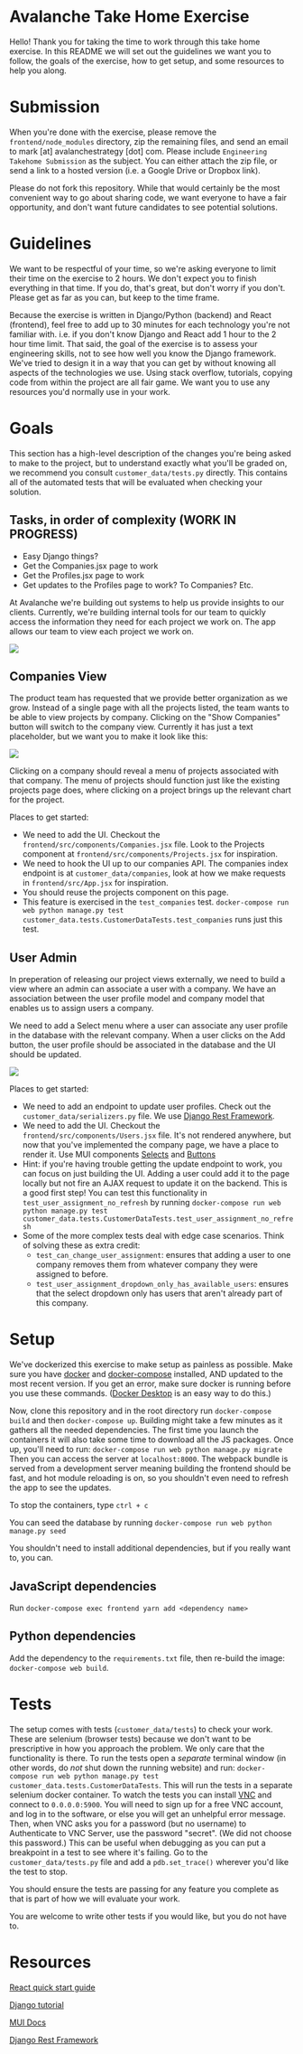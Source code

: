 # Avalanche Take Home Exercise

Hello! Thank you for taking the time to work through this take home exercise. In this
README we will set out the guidelines we want you to follow, the goals of the exercise,
how to get setup, and some resources to help you along.

# Submission

When you're done with the exercise, please remove the `frontend/node_modules` directory, zip the remaining files, and send an email to mark [at] avalanchestrategy [dot] com. Please include `Engineering Takehome Submission` as the subject. You can either attach the zip file, or send a link to a hosted version (i.e. a Google Drive or Dropbox link).

Please do not fork this repository. While that would certainly be the most convenient way to go about sharing code, we want everyone to have a fair opportunity, and don't want future candidates to see potential solutions.

# Guidelines

We want to be respectful of your time, so
we're asking everyone to limit their time on the exercise to 2 hours. We don't expect
you to finish everything in that time. If you do, that's great, but don't worry if
you don't. Please get as far as you can, but keep to the time frame.

Because the exercise is written in Django/Python
(backend) and React (frontend), feel free to add up to 30 minutes for each technology
you're not familiar with. i.e. if you don't know Django and React add 1 hour to the
2 hour time limit. That said, the goal of the exercise is to assess your engineering
skills, not to see how well you know the Django framework. We've tried to design it
in a way that you can get by without knowing all aspects of the technologies we use.
Using stack overflow, tutorials, copying code from within the project are all fair game.
We want you to use any resources you'd normally use in your work.

# Goals

This section has a high-level description of the changes you're being asked to make to the
project, but to understand exactly what you'll be graded on, we recommend you 
consult `customer_data/tests.py` directly. This contains all of the automated
tests that will be evaluated when checking your solution.

## Tasks, in order of complexity (WORK IN PROGRESS)
- Easy Django things?
- Get the Companies.jsx page to work
- Get the Profiles.jsx page to work
- Get updates to the Profiles page to work? To Companies? Etc.


At Avalanche we're building out systems to help us provide insights to our clients.
Currently, we're building internal tools for our team to quickly access the information
they need for each project we work on. The app allows our team to view each project we work on.

![](readme_images/ProjectsView.png)

## Companies View

The product team has requested that
we provide better organization as we grow. Instead of a single page with all the projects
listed, the team wants to be able to view projects by company. Clicking on the "Show Companies" button will switch to the company view. Currently it has just a text placeholder, but we want you to make it look like this:

![](readme_images/CompaniesView.png)

Clicking on a company should reveal a menu of projects associated with that company.
The menu of projects should function just like the existing projects page does,
where clicking on a project brings up the relevant chart for the project.

Places to get started:
- We need to add the UI. Checkout the `frontend/src/components/Companies.jsx` file.
Look to the Projects component at `frontend/src/components/Projects.jsx` for inspiration.
- We need to hook the UI up to our companies API. The companies index endpoint is at `customer_data/companies`, look at how we make requests in `frontend/src/App.jsx` for inspiration.
- You should reuse the projects component on this page.
- This feature is exercised in the `test_companies` test. `docker-compose run web python manage.py test customer_data.tests.CustomerDataTests.test_companies` runs just this test.

## User Admin

In preperation of releasing our project views externally, we need to build a view where an admin can associate a user with a company. We have an association between the user profile model
and company model that enables us to assign users a company.

We need to add a Select menu where a user can associate any user profile in the database
with the relevant company. When a user clicks on the Add button, the user profile should
be associated in the database and the UI should be updated.

![](readme_images/AddUser.gif)

Places to get started:
- We need to add an endpoint to update user profiles. Check out the `customer_data/serializers.py` file.
We use [Django Rest Framework](https://www.django-rest-framework.org/api-guide/serializers/#serializers).
- We need to add the UI. Checkout the `frontend/src/components/Users.jsx` file. It's not rendered anywhere,
but now that you've implemented the company page, we have a place to render it. Use MUI components
[Selects](https://material-ui.com/components/selects/) and [Buttons](https://material-ui.com/components/buttons/)
- Hint: if you're having trouble getting the update endpoint to work, you can focus on just building the UI. Adding a user could add it to the page locally but not fire an AJAX request to update it on the backend. This is a good first step! You can test this functionality in `test_user_assignment_no_refresh` by running `docker-compose run web python manage.py test customer_data.tests.CustomerDataTests.test_user_assignment_no_refresh`
- Some of the more complex tests deal with edge case scenarios. Think of solving these as extra credit:
  - `test_can_change_user_assignment`: ensures that adding a user to one company removes them from whatever company they were assigned to before.
  - `test_user_assignment_dropdown_only_has_available_users`: ensures that the select dropdown only has users that aren't already part of this company.

# Setup

We've dockerized this exercise to make setup as painless as possible. Make sure you have [docker](https://docs.docker.com/get-started/#install-docker-desktop)
and [docker-compose](https://docs.docker.com/compose/install/) installed, AND updated to the most recent version. If you get an error, make sure docker is running before you use these commands. ([Docker Desktop](https://hub.docker.com/editions/community/docker-ce-desktop-mac) is an easy way to do this.)

Now, clone this repository and in the root directory run `docker-compose build` and then
`docker-compose up`. Building might take a few minutes as it gathers all the needed dependencies. The first time you launch the containers it will also take some time to download all the JS packages.
Once up, you'll need to run: `docker-compose run web python manage.py migrate`
Then you can access the server at `localhost:8000`. The webpack bundle is served
from a development server meaning building the frontend should be fast, and hot module
reloading is on, so you shouldn't even need to refresh the app to see the updates.

To stop the containers, type `ctrl + c`

You can seed the database by running `docker-compose run web python manage.py seed`

You shouldn't need to install additional dependencies, but if you really want to, you can.

## JavaScript dependencies
Run `docker-compose exec frontend yarn add <dependency name>`

## Python dependencies
Add the dependency to the `requirements.txt` file, then re-build the image:
`docker-compose web build`.

# Tests

The setup comes with tests (`customer_data/tests`) to check your work. These are selenium (browser tests)
because we don't want to be prescriptive in how you approach the problem. We only
care that the functionality is there. To run the tests open a _separate_ terminal window
(in other words, do _not_ shut down the running website) and run:
`docker-compose run web python manage.py test customer_data.tests.CustomerDataTests`.
This will run the tests in a separate selenium docker container. To watch the
tests you can install [VNC](https://www.realvnc.com/en/connect/download/viewer/) and
connect to `0.0.0.0:5900`. You will need to sign up for a free VNC account, and 
log in to the software, or else you will get an unhelpful error message.
Then, when VNC asks you for a password (but no username) to 
Authenticate to VNC Server, use the password "secret". (We did not choose this password.)
This can be useful when debugging as you can put a breakpoint
in a test to see where it's failing. Go to the `customer_data/tests.py` file and
add a `pdb.set_trace()` wherever you'd like the test to stop.

You should ensure the tests are passing for any feature you complete as that is
part of how we will evaluate your work.

You are welcome to write other tests if you would like, but you do not have to.

# Resources

[React quick start guide](https://reactjs.org/docs/hello-world.html)

[Django tutorial](https://docs.djangoproject.com/en/2.2/intro/tutorial01/)

[MUI Docs](https://material-ui.com/)

[Django Rest Framework](https://www.django-rest-framework.org/api-guide/serializers/#serializers)
